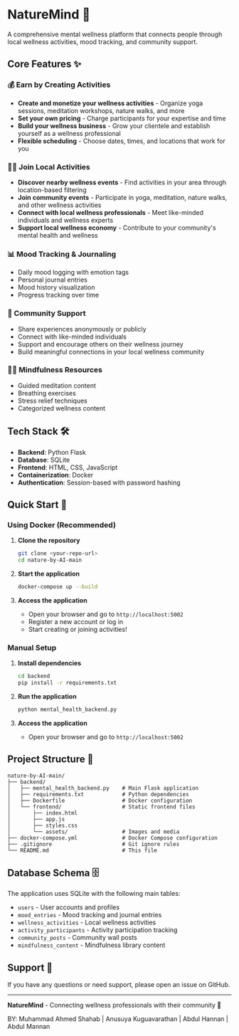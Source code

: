 # NatureMind 🌿

A comprehensive mental wellness platform that connects people through local wellness activities, mood tracking, and community support.

## Core Features ✨

### 💰 Earn by Creating Activities
- **Create and monetize your wellness activities** - Organize yoga sessions, meditation workshops, nature walks, and more
- **Set your own pricing** - Charge participants for your expertise and time
- **Build your wellness business** - Grow your clientele and establish yourself as a wellness professional
- **Flexible scheduling** - Choose dates, times, and locations that work for you

### 🏃‍♀️ Join Local Activities
- **Discover nearby wellness events** - Find activities in your area through location-based filtering
- **Join community events** - Participate in yoga, meditation, nature walks, and other wellness activities
- **Connect with local wellness professionals** - Meet like-minded individuals and wellness experts
- **Support local wellness economy** - Contribute to your community's mental health and wellness

### 📊 Mood Tracking & Journaling
- Daily mood logging with emotion tags
- Personal journal entries
- Mood history visualization
- Progress tracking over time

### 👥 Community Support
- Share experiences anonymously or publicly
- Connect with like-minded individuals
- Support and encourage others on their wellness journey
- Build meaningful connections in your local wellness community

### 🧘‍♀️ Mindfulness Resources
- Guided meditation content
- Breathing exercises
- Stress relief techniques
- Categorized wellness content

## Tech Stack 🛠️

- **Backend**: Python Flask
- **Database**: SQLite
- **Frontend**: HTML, CSS, JavaScript
- **Containerization**: Docker
- **Authentication**: Session-based with password hashing

## Quick Start 🚀

### Using Docker (Recommended)

1. **Clone the repository**
   ```bash
   git clone <your-repo-url>
   cd nature-by-AI-main
   ```

2. **Start the application**
   ```bash
   docker-compose up --build
   ```

3. **Access the application**
   - Open your browser and go to `http://localhost:5002`
   - Register a new account or log in
   - Start creating or joining activities!

### Manual Setup

1. **Install dependencies**
   ```bash
   cd backend
   pip install -r requirements.txt
   ```

2. **Run the application**
   ```bash
   python mental_health_backend.py
   ```

3. **Access the application**
   - Open your browser and go to `http://localhost:5002`

## Project Structure 📁

```
nature-by-AI-main/
├── backend/
│   ├── mental_health_backend.py    # Main Flask application
│   ├── requirements.txt            # Python dependencies
│   ├── Dockerfile                  # Docker configuration
│   └── frontend/                   # Static frontend files
│       ├── index.html
│       ├── app.js
│       ├── styles.css
│       └── assets/                 # Images and media
├── docker-compose.yml              # Docker Compose configuration
├── .gitignore                      # Git ignore rules
└── README.md                       # This file
```

## Database Schema 🗄️

The application uses SQLite with the following main tables:
- `users` - User accounts and profiles
- `mood_entries` - Mood tracking and journal entries
- `wellness_activities` - Local wellness activities
- `activity_participants` - Activity participation tracking
- `community_posts` - Community wall posts
- `mindfulness_content` - Mindfulness library content



## Support 💬

If you have any questions or need support, please open an issue on GitHub.

---

**NatureMind** - Connecting wellness professionals with their community 🌱

BY: Muhammad Ahmed Shahab | Anusuya Kuguavarathan | Abdul Hannan | Abdul Mannan 
